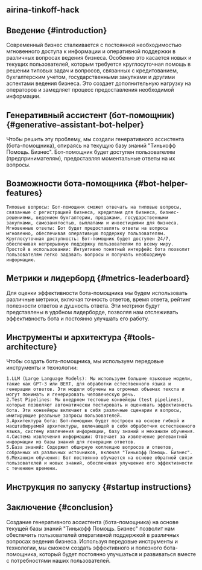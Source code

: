 
airina-tinkoff-hack
-----
Введение {#introduction}
-----

Современный бизнес сталкивается с постоянной необходимостью мгновенного доступа к информации и оперативной поддержки в различных вопросах ведения бизнеса. Особенно это касается новых и текущих пользователей, которым требуется круглосуточная помощь в решении типовых задач и вопросов, связанных с кредитованием, бухгалтерским учетом, государственными закупками и другими аспектами ведения бизнеса. Это создает дополнительную нагрузку на операторов и замедляет процесс предоставления необходимой информации.

Генеративный ассистент (бот-помощник) {#generative-assistant-bot-helper}
-----
Чтобы решить эту проблему, мы  создали генеративного ассистента (бота-помощника), опираясь на текущую базу знаний "Тинькофф Помощь. Бизнес". Бот-помощник будет доступен  пользователям (предпринимателям), предоставляя моментальные ответы на их вопросы.

Возможности бота-помощника {#bot-helper-features}
-----
    Типовые вопросы: Бот-помощник сможет отвечать на типовые вопросы, связанные с регистрацией бизнеса, кредитами для бизнеса, бизнес-решениями, ведением бухгалтерии, продажами, государственными закупками, самозанятостью, выплатами и инвестициями для бизнеса.
    Мгновенные ответы: Бот будет предоставлять ответы на вопросы мгновенно, обеспечивая оперативную поддержку пользователям.
    Круглосуточная доступность: Бот-помощник будет доступен 24/7, обеспечивая непрерывную поддержку пользователям по всему миру.
    Простой в использовании: Интуитивно понятный интерфейс бота позволит пользователям легко задавать вопросы и получать необходимую информацию.


Метрики и лидерборд {#metrics-leaderboard}
-----
Для оценки эффективности бота-помощника мы будем использовать различные метрики, включая точность ответов, время ответа, рейтинг полезности ответов и душность ответа. Эти метрики будут представлены в удобном лидерборде, позволяя нам отслеживать эффективность бота и постоянно улучшать его работу.

Инструменты и архитектура {#tools-architecture}
-----
Чтобы создать бота-помощника, мы используем передовые инструменты и технологии:

    1.LLM (Large Language Models): Мы используем большие языковые модели, такие как GPT-3 или BERT, для обработки естественного языка и генерации ответов. Эти модели обучены на огромных объемах текста и могут понимать и генерировать человеческую речь.
    2.Test Pipelines: Мы внедряем тестовые конвейеры (test pipelines), которые позволяют автоматически тестировать и оценивать эффективность бота. Эти конвейеры включают в себя различные сценарии и вопросы, имитирующие реальные запросы пользователей.
    3.Архитектура бота: Бот-помощник будет построен на основе гибкой и масштабируемой архитектуры, включающей в себя обработчик естественного языка, систему извлечения информации, базу знаний и механизм обучения.
    4.Система извлечения информации: Отвечает за извлечение релевантной информации из базы знаний для генерации ответов.
    5.База знаний: Содержит обширную коллекцию вопросов и ответов, собранных из различных источников, включая "Тинькофф Помощь. Бизнес".
    6.Механизм обучения: Бот постоянно обучается на основе обратной связи пользователей и новых знаний, обеспечивая улучшение его эффективности с течением времени.



Инструкция по запуску {#startup instructions}
-----

Заключение {#conclusion}
-----
Создание генеративного ассистента (бота-помощника) на основе текущей базы знаний "Тинькофф Помощь. Бизнес" позволит нам обеспечить  пользователей оперативной поддержкой в различных вопросах ведения бизнеса. Используя передовые инструменты и технологии, мы сможем создать эффективного и полезного бота-помощника, который будет постоянно улучшаться и развиваться вместе с потребностями наших пользователей.